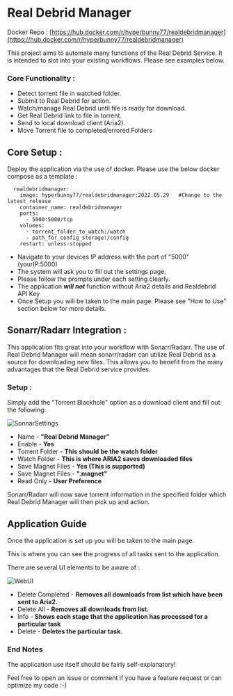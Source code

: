 # Real Debrid Manager

Docker Repo : [https://hub.docker.com/r/hyperbunny77/realdebridmanager](https://hub.docker.com/r/hyperbunny77/realdebridmanager)

This project aims to automate many functions of the Real Debrid Service.
It is intended to slot into your existing workflows. Please see examples below.

### __**Core Functionality :**__

* Detect torrent file in watched folder.
* Submit to Real Debrid for action.
* Watch/manage Real Debrid until file is ready for download.
* Get Real Debrid link to file in torrent.
* Send to local download client (Aria2).
* Move Torrent file to completed/errored Folders

## Core Setup :

Deploy the application via the use of docker. Please use the below docker compose as a template :

```
  realdebridmanager:
    image: hyperbunny77/realdebridmanager:2022.05.29   #Change to the latest release
    container_name: realdebridmanager
    ports:
      - 5000:5000/tcp 	
    volumes:
      - torrent_folder_to_watch:/watch
      - path_for_config_storage:/config
    restart: unless-stopped
```
* Navigate to your devices IP address with the port of "5000" (yourIP:5000)
* The system will ask you to fill out the settings page.
* Please follow the prompts under each setting clearly.
* The application **_will not_** function without Aria2 details and Realdebrid API Key
* Once Setup you will be taken to the main page. Please see "How to Use" section below for more details.


## Sonarr/Radarr Integration :

This application fits great into your workflow with Sonarr/Radarr.
The use of Real Debrid Manager will mean sonarr/radarr can utilize Real Debrid
as a source for downloading new files. This allows you to benefit from the many
advantages that the Real Debrid service provides.

### Setup :

Simply add the "Torrent Blackhole" option as a download client and fill out the following:


![SonnarSettings](https://user-images.githubusercontent.com/106483937/171043989-bcd89731-ab02-4ae9-90dc-59143e9cccb0.png)

* Name -  **"Real Debrid Manager"**
* Enable - **Yes**
* Torrent Folder - **This should be the watch folder**
* Watch Folder - **This is where ARIA2 saves downloaded files**
* Save Magnet Files - **Yes (This is supported)**
* Save Magnet Files - **".magnet"**
* Read Only - **User Preference**

Sonarr/Radarr will now save torrent information in the specified folder which Real Debrid Manager
will then pick up and action. 


## Application Guide 


Once the application is set up you will be taken to the main page.

This is where you can see the progress of all tasks sent to the application.

There are several UI elements to be aware of :

![WebUI](https://user-images.githubusercontent.com/106483937/171043994-4e158e2f-078c-42aa-89e2-47b343c47dd2.png)


* Delete Completed - **Removes all downloads from list which have been sent to Aria2.**
* Delete All - **Removes all downloads from list.** 
* Info - **Shows each stage that the application has processed for a particular task**
* Delete - **Deletes the particular task.** 

### End Notes

The application use itself should be fairly self-explanatory!

Feel free to open an issue or comment if you have a feature request or can optimize my code :-)

